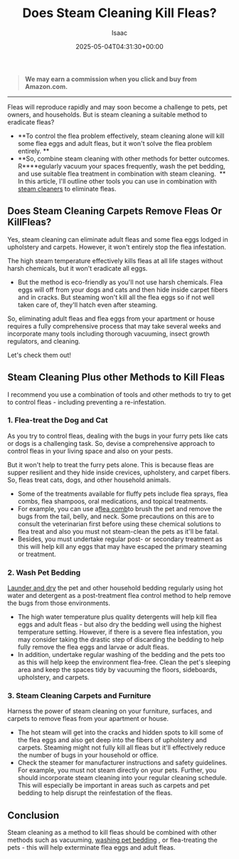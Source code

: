 ﻿---
author: Isaac
layout: post
title: Does Steam Cleaning Kill Fleas?
date: '2025-05-04T04:31:30+00:00'
categories:
- Fleas
- Guide
tags: []
slug: /does-steam-cleaning-kill-fleas/
lastmod: 2025-05-07T12:21:26+03:00
---
> **We may earn a commission when you click and buy from Amazon.com.**
>

---
Fleas will reproduce rapidly and may soon become a challenge to pets, pet owners, and households. But is steam cleaning a suitable method to eradicate fleas?
- **To control the flea problem effectively, steam cleaning alone will kill some flea eggs and adult fleas, but it won't solve the flea problem entirely. **
- **So, combine steam cleaning with other methods for better outcomes. R****egularly vacuum your spaces frequently, wash the pet bedding, and use suitable flea treatment in combination with steam cleaning.  **
In this article, I'll outline other tools you can use in combination with
[steam cleaners](https://pestpolicy.com/best-steam-cleaner-for-fleas/)
to eliminate fleas.
## Does Steam Cleaning Carpets Remove Fleas Or KillFleas?
Yes, steam cleaning can eliminate adult fleas and some flea eggs lodged in upholstery and carpets. However, it won't entirely stop the flea infestation.

The high steam temperature effectively kills fleas at all life stages without harsh chemicals, but it won't eradicate all eggs.
- But the method is eco-friendly as you'll not use harsh chemicals.
[](https://amzn.to/3tAftP6)
Flea eggs will off from your dogs and cats and then hide inside carpet fibers and in cracks. But steaming won't kill all the flea eggs so if not well taken care of, they'll hatch even after steaming.

So, eliminating adult fleas and flea eggs from your apartment or house requires a fully comprehensive process that may take several weeks and incorporate many tools including thorough vacuuming, insect growth regulators, and cleaning.

Let's check them out!
## Steam Cleaning Plus other Methods to Kill Fleas
I recommend you use a combination of tools and other methods to try to get to control fleas - including preventing a re-infestation.
### 1. Flea-treat the Dog and Cat
As you try to control fleas, dealing with the bugs in your furry pets like cats or dogs is a challenging task. So, devise a comprehensive approach to control fleas in your living space and also on your pests.

But it won't help to treat the furry pets alone. This is because fleas are supper resilient and they
hide inside crevices, upholstery, and carpet fibers. So, fleas treat cats, dogs, and other household animals.
- Some of the treatments available for fluffy pets include flea sprays, flea combs, flea shampoos, oral medications, and topical treatments.
- For example, you can use a[flea comb](https://pestpolicy.com/best-flea-comb-for-cats/)to brush the pet and remove the bugs from the tail, belly, and neck.
Some precautions on this are to consult the veterinarian first before using these chemical solutions to flea treat and also you must not steam-clean the pets as it'll be fatal.
- Besides, you must undertake regular post- or secondary treatment as this will help kill any eggs that may have escaped the primary steaming or treatment.
### 2. Wash Pet Bedding
[Launder and dry](https://pestpolicy.com/does-the-dryer-kill-fleas/)
the pet and other household bedding regularly using hot water and detergent as a post-treatment flea control method to help remove the bugs from those environments.
- The high water temperature plus quality detergents will help kill flea eggs and adult fleas - but also dry the bedding well using the highest temperature setting.
However, if there is a severe flea infestation, you may consider taking the drastic step of discarding the bedding to help fully remove the flea eggs and larvae or adult fleas.
- In addition, undertake regular washing of the bedding and the pets too as this will help keep the environment flea-free. Clean the pet's sleeping area and keep the spaces tidy by vacuuming the floors, sideboards, upholstery, and carpets.
### 3. Steam Cleaning Carpets and Furniture
Harness the power of steam cleaning on your furniture, surfaces, and carpets to remove fleas from your apartment or house.
- The hot steam will get into the cracks and hidden spots to kill some of the flea eggs and also get deep into the fibers of upholstery and carpets.
Steaming might not fully kill all fleas but it'll effectively reduce the number of bugs in your household or office.
- Check the steamer for manufacturer instructions and safety guidelines. For example, you must not steam directly on your pets.
Further, you should incorporate steam cleaning into your regular cleaning schedule. This will especially be important in areas such as carpets and pet bedding to help disrupt the reinfestation of the fleas.
## Conclusion
Steam cleaning as a method to kill fleas should be combined with other methods such as vacuuming,
[washing pet bedding](https://pestpolicy.com/does-chlorine-safely-kill-fleas-on-cats/)
, or flea-treating the pets - this will help exterminate flea eggs and adult fleas.